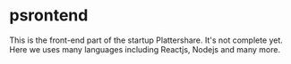 # psrontend
This is the front-end part of the startup Plattershare. It's not complete yet. Here we uses many languages including  Reactjs, Nodejs and many more.
